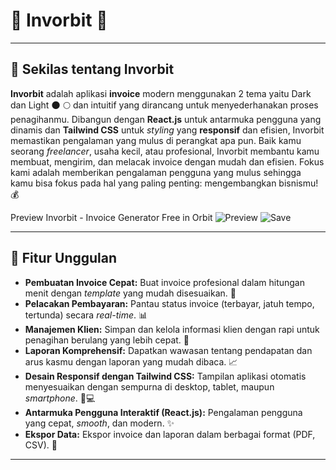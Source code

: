 # 🌌 Invorbit 💫

---

## 🚀 Sekilas tentang Invorbit

**Invorbit** adalah aplikasi **invoice** modern menggunakan 2 tema yaitu Dark dan Light 🌑 🌕 dan intuitif yang dirancang untuk menyederhanakan proses penagihanmu. Dibangun dengan **React.js** untuk antarmuka pengguna yang dinamis dan **Tailwind CSS** untuk *styling* yang **responsif** dan efisien, Invorbit memastikan pengalaman yang mulus di perangkat apa pun. Baik kamu seorang *freelancer*, usaha kecil, atau profesional, Invorbit membantu kamu membuat, mengirim, dan melacak invoice dengan mudah dan efisien. Fokus kami adalah memberikan pengalaman pengguna yang mulus sehingga kamu bisa fokus pada hal yang paling penting: mengembangkan bisnismu! 💰

Preview Invorbit - Invoice Generator Free in Orbit 
![Preview](./preview.png)
![Save](./save.png)


---

## 🌟 Fitur Unggulan

* **Pembuatan Invoice Cepat:** Buat invoice profesional dalam hitungan menit dengan *template* yang mudah disesuaikan. 📝
* **Pelacakan Pembayaran:** Pantau status invoice (terbayar, jatuh tempo, tertunda) secara *real-time*. 📊
* **Manajemen Klien:** Simpan dan kelola informasi klien dengan rapi untuk penagihan berulang yang lebih cepat. 🤝
* **Laporan Komprehensif:** Dapatkan wawasan tentang pendapatan dan arus kasmu dengan laporan yang mudah dibaca. 📈
* **Desain Responsif dengan Tailwind CSS:** Tampilan aplikasi otomatis menyesuaikan dengan sempurna di desktop, tablet, maupun *smartphone*. 📱💻
* **Antarmuka Pengguna Interaktif (React.js):** Pengalaman pengguna yang cepat, *smooth*, dan modern. ✨
* **Ekspor Data:** Ekspor invoice dan laporan dalam berbagai format (PDF, CSV). 💾

---
